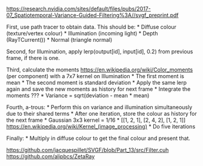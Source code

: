 https://research.nvidia.com/sites/default/files/pubs/2017-07_Spatiotemporal-Variance-Guided-Filtering%3A//svgf_preprint.pdf

First, use path tracer to obtain data. This should be:
    * Diffuse colour (texture/vertex colour)
    * Illumination (incoming light)
    * Depth (RayTCurrent())
    * Normal (triangle normal)
    
Second, for Illumination, apply lerp(output[id], input[id], 0.2) from previous frame, if there is one.

Third, calculate the moments https://en.wikipedia.org/wiki/Color_moments (per component) with a 7x7 kernel on Illumination 
    * The first moment is mean
    * The second moment is standard deviation
    * Apply the same lerp again and save the new moments as history for next frame
    * Integrate the moments ???
    * Variance = sqrt(deviation - mean * mean)

Fourth, a-trous:
    * Perform this on variance and illumination simultaneously due to their shared terms
    * After one iteration, store the colour as history for the next frame
    * Gaussian 3x3 kernel = 1/16 * [[1, 2, 1], [2, 4, 2], [1, 2, 1]] https://en.wikipedia.org/wiki/Kernel_(image_processing)
    * Do five iterations

Finally:
    * Multiply in diffuse colour to get the final colour and present that.

https://github.com/jacquespillet/SVGF/blob/Part_13/src/Filter.cuh
https://github.com/alipbcs/ZetaRay